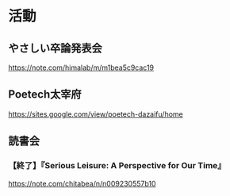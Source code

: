 # 活動

## やさしい卒論発表会
https://note.com/himalab/m/m1bea5c9cac19

## Poetech太宰府
https://sites.google.com/view/poetech-dazaifu/home

## 読書会
### 【終了】『Serious Leisure: A Perspective for Our Time』
https://note.com/chitabea/n/n009230557b10